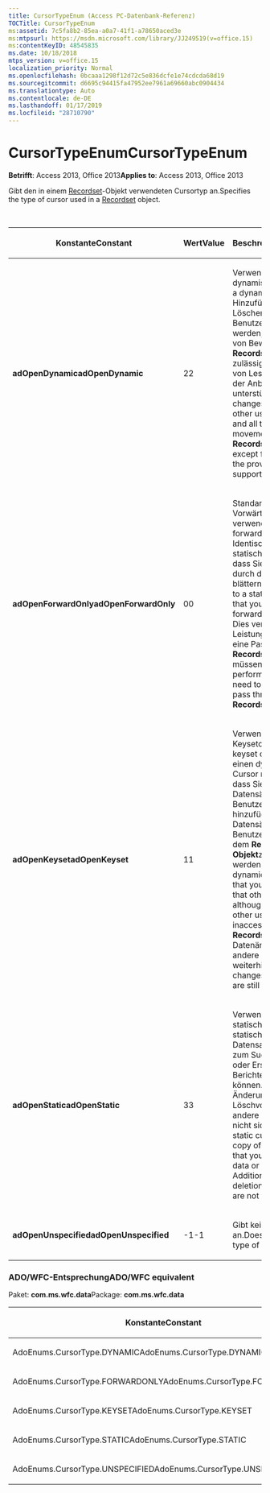 ```yaml
---
title: CursorTypeEnum (Access PC-Datenbank-Referenz)
TOCTitle: CursorTypeEnum
ms:assetid: 7c5fa8b2-85ea-a0a7-41f1-a78650aced3e
ms:mtpsurl: https://msdn.microsoft.com/library/JJ249519(v=office.15)
ms:contentKeyID: 48545835
ms.date: 10/18/2018
mtps_version: v=office.15
localization_priority: Normal
ms.openlocfilehash: 0bcaaa1298f12d72c5e836dcfe1e74cdcda68d19
ms.sourcegitcommit: d6695c94415fa47952ee7961a69660abc0904434
ms.translationtype: Auto
ms.contentlocale: de-DE
ms.lasthandoff: 01/17/2019
ms.locfileid: "28710790"
---
```

# <a name="cursortypeenum"></a><span data-ttu-id="c41d3-102">CursorTypeEnum</span><span class="sxs-lookup"><span data-stu-id="c41d3-102">CursorTypeEnum</span></span>

<span data-ttu-id="c41d3-103">**Betrifft**: Access 2013, Office 2013</span><span class="sxs-lookup"><span data-stu-id="c41d3-103">**Applies to**: Access 2013, Office 2013</span></span>

<span data-ttu-id="c41d3-104">Gibt den in einem [Recordset](recordset-object-ado.md)-Objekt verwendeten Cursortyp an.</span><span class="sxs-lookup"><span data-stu-id="c41d3-104">Specifies the type of cursor used in a [Recordset](recordset-object-ado.md) object.</span></span>

<br/>

<table>
<colgroup>
<col style="width: 33%" />
<col style="width: 33%" />
<col style="width: 33%" />
</colgroup>
<thead>
<tr class="header">
<th><p><span data-ttu-id="c41d3-105">Konstante</span><span class="sxs-lookup"><span data-stu-id="c41d3-105">Constant</span></span></p></th>
<th><p><span data-ttu-id="c41d3-106">Wert</span><span class="sxs-lookup"><span data-stu-id="c41d3-106">Value</span></span></p></th>
<th><p><span data-ttu-id="c41d3-107">Beschreibung</span><span class="sxs-lookup"><span data-stu-id="c41d3-107">Description</span></span></p></th>
</tr>
</thead>
<tbody>
<tr class="odd">
<td><p><span data-ttu-id="c41d3-108"><strong>adOpenDynamic</strong></span><span class="sxs-lookup"><span data-stu-id="c41d3-108"><strong>adOpenDynamic</strong></span></span></p></td>
<td><p><span data-ttu-id="c41d3-109">2</span><span class="sxs-lookup"><span data-stu-id="c41d3-109">2</span></span></p></td>
<td><p><span data-ttu-id="c41d3-110">Verwendet einen dynamischen Cursor.</span><span class="sxs-lookup"><span data-stu-id="c41d3-110">Uses a dynamic cursor.</span></span> <span data-ttu-id="c41d3-111">Hinzufügen, ändern und Löschen von anderen Benutzern angezeigt werden, und alle Arten von Bewegung durch das <strong>Recordset-Objekt</strong> sind zulässig, mit Ausnahme von Lesezeichen, wenn der Anbieter sie nicht unterstützt.</span><span class="sxs-lookup"><span data-stu-id="c41d3-111">Additions, changes, and deletions by other users are visible, and all types of movement through the <strong>Recordset</strong> are allowed, except for bookmarks, if the provider doesn't support them.</span></span></p></td>
</tr>
<tr class="even">
<td><p><span data-ttu-id="c41d3-112"><strong>adOpenForwardOnly</strong></span><span class="sxs-lookup"><span data-stu-id="c41d3-112"><strong>adOpenForwardOnly</strong></span></span></p></td>
<td><p><span data-ttu-id="c41d3-113">0</span><span class="sxs-lookup"><span data-stu-id="c41d3-113">0</span></span></p></td>
<td><p><span data-ttu-id="c41d3-114">Standard.</span><span class="sxs-lookup"><span data-stu-id="c41d3-114">Default.</span></span> <span data-ttu-id="c41d3-115">Ein Vorwärtscursor verwendet.</span><span class="sxs-lookup"><span data-stu-id="c41d3-115">Uses a forward-only cursor.</span></span> <span data-ttu-id="c41d3-116">Identisch mit einer statischen Cursor, außer dass Sie nur vorwärts durch die Datensätze blättern können.</span><span class="sxs-lookup"><span data-stu-id="c41d3-116">Identical to a static cursor, except that you can only scroll forward through records.</span></span> <span data-ttu-id="c41d3-117">Dies verbessert die Leistung, wenn Sie nur eine Pass-through-ein <strong>Recordset</strong>treffen müssen.</span><span class="sxs-lookup"><span data-stu-id="c41d3-117">This improves performance when you need to make only one pass through a <strong>Recordset</strong>.</span></span></p></td>
</tr>
<tr class="odd">
<td><p><span data-ttu-id="c41d3-118"><strong>adOpenKeyset</strong></span><span class="sxs-lookup"><span data-stu-id="c41d3-118"><strong>adOpenKeyset</strong></span></span></p></td>
<td><p><span data-ttu-id="c41d3-119">1</span><span class="sxs-lookup"><span data-stu-id="c41d3-119">1</span></span></p></td>
<td><p><span data-ttu-id="c41d3-120">Verwendet einen Keysetcursor.</span><span class="sxs-lookup"><span data-stu-id="c41d3-120">Uses a keyset cursor.</span></span> <span data-ttu-id="c41d3-121">Wie Sie einen dynamischen Cursor mit der Ausnahme, dass Sie keine Datensätze, die andere Benutzer anzeigen hinzufügen, obwohl Datensätze, die andere Benutzer löschen aus dem <strong>Recordset-Objekt</strong>zugegriffen werden kann.</span><span class="sxs-lookup"><span data-stu-id="c41d3-121">Like a dynamic cursor, except that you can't see records that other users add, although records that other users delete are inaccessible from your <strong>Recordset</strong>.</span></span> <span data-ttu-id="c41d3-122">Datenänderungen durch andere Benutzer werden weiterhin angezeigt.</span><span class="sxs-lookup"><span data-stu-id="c41d3-122">Data changes by other users are still visible.</span></span></p></td>
</tr>
<tr class="even">
<td><p><span data-ttu-id="c41d3-123"><strong>adOpenStatic</strong></span><span class="sxs-lookup"><span data-stu-id="c41d3-123"><strong>adOpenStatic</strong></span></span></p></td>
<td><p><span data-ttu-id="c41d3-124">3</span><span class="sxs-lookup"><span data-stu-id="c41d3-124">3</span></span></p></td>
<td><p><span data-ttu-id="c41d3-p104">Verwendet einen statischen Cursor. Eine statische Kopie einer Datensatzgruppe, die Sie zum Suchen von Daten oder Erstellen von Berichten verwenden können. Hinzufügungen, Änderungen oder Löschvorgänge durch andere Benutzer sind nicht sichtbar.</span><span class="sxs-lookup"><span data-stu-id="c41d3-p104">Uses a static cursor. A static copy of a set of records that you can use to find data or generate reports. Additions, changes, or deletions by other users are not visible.</span></span></p></td>
</tr>
<tr class="odd">
<td><p><span data-ttu-id="c41d3-128"><strong>adOpenUnspecified</strong></span><span class="sxs-lookup"><span data-stu-id="c41d3-128"><strong>adOpenUnspecified</strong></span></span></p></td>
<td><p><span data-ttu-id="c41d3-129">-1</span><span class="sxs-lookup"><span data-stu-id="c41d3-129">-1</span></span></p></td>
<td><p><span data-ttu-id="c41d3-130">Gibt keinen Cursortyp an.</span><span class="sxs-lookup"><span data-stu-id="c41d3-130">Does not specify the type of cursor.</span></span></p></td>
</tr>
</tbody>
</table>


### <a name="adowfc-equivalent"></a><span data-ttu-id="c41d3-131">ADO/WFC-Entsprechung</span><span class="sxs-lookup"><span data-stu-id="c41d3-131">ADO/WFC equivalent</span></span>

<span data-ttu-id="c41d3-132">Paket: **com.ms.wfc.data**</span><span class="sxs-lookup"><span data-stu-id="c41d3-132">Package: **com.ms.wfc.data**</span></span>

<table>
<colgroup>
<col style="width: 100%" />
</colgroup>
<thead>
<tr class="header">
<th><p><span data-ttu-id="c41d3-133">Konstante</span><span class="sxs-lookup"><span data-stu-id="c41d3-133">Constant</span></span></p></th>
</tr>
</thead>
<tbody>
<tr class="odd">
<td><p><span data-ttu-id="c41d3-134">AdoEnums.CursorType.DYNAMIC</span><span class="sxs-lookup"><span data-stu-id="c41d3-134">AdoEnums.CursorType.DYNAMIC</span></span></p></td>
</tr>
<tr class="even">
<td><p><span data-ttu-id="c41d3-135">AdoEnums.CursorType.FORWARDONLY</span><span class="sxs-lookup"><span data-stu-id="c41d3-135">AdoEnums.CursorType.FORWARDONLY</span></span></p></td>
</tr>
<tr class="odd">
<td><p><span data-ttu-id="c41d3-136">AdoEnums.CursorType.KEYSET</span><span class="sxs-lookup"><span data-stu-id="c41d3-136">AdoEnums.CursorType.KEYSET</span></span></p></td>
</tr>
<tr class="even">
<td><p><span data-ttu-id="c41d3-137">AdoEnums.CursorType.STATIC</span><span class="sxs-lookup"><span data-stu-id="c41d3-137">AdoEnums.CursorType.STATIC</span></span></p></td>
</tr>
<tr class="odd">
<td><p><span data-ttu-id="c41d3-138">AdoEnums.CursorType.UNSPECIFIED</span><span class="sxs-lookup"><span data-stu-id="c41d3-138">AdoEnums.CursorType.UNSPECIFIED</span></span></p></td>
</tr>
</tbody>
</table>

